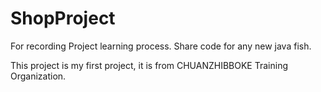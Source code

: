 # ShopProject
For recording Project learning process. Share code for any new java fish.
<p>This project is my first project, it is from CHUANZHIBBOKE Training Organization.

